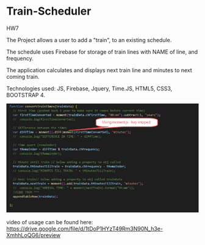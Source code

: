# Train-Scheduler
HW7


The Project allows a user to add a "train", to an existing schedule.

The schedule uses Firebase for storage of train lines with NAME of line, and frequency.

The application calculates and displays next train line and minutes to next coming train.

Technologies used:  JS, Firebase, Jquery, Time.JS, HTML5, CSS3, BOOTSTRAP 4.


![alt text](https://github.com/oleg-bc/Train-Scheduler/blob/master/readme-code-screenshot.jpg?raw=true)


video of usage can be found here: https://drive.google.com/file/d/1tDoP1HYzT49Rm3N90N_h3e-XmhhLoQG6/preview